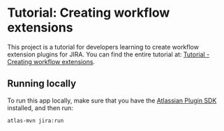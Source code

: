 # Tutorial: Creating workflow extensions

This project is a tutorial for developers learning to create workflow extension plugins for JIRA.
You can find the entire tutorial at: [Tutorial - Creating workflow extensions][1].

## Running locally

To run this app locally, make sure that you have the [Atlassian Plugin SDK][2] installed, and then run:

    atlas-mvn jira:run
    
 [1]: https://developer.atlassian.com/jiradev/jira-platform/guides/workflow/tutorial-creating-workflow-extensions
 [2]: https://developer.atlassian.com/docs/getting-started/set-up-the-atlassian-plugin-sdk-and-build-a-project